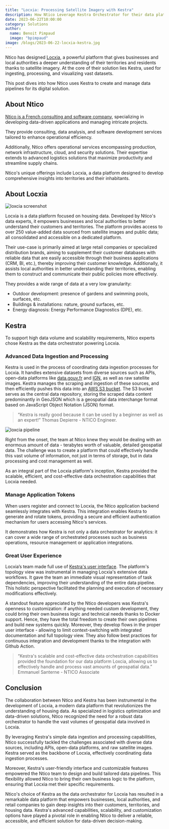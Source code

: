 ```yaml
---
title: "Locxia: Processing Satellite Imagery with Kestra"
description: How Ntico Leverage Kestra Orchestrator for their data platform Locxia.
date: 2023-06-22T10:00:00
category: Solutions
author:
  name: Benoit Pimpaud
  image: "bpimpaud"
image: /blogs/2023-06-22-locxia-kestra.jpg
---
```


Ntico has designed [Locxia](https://www.locxia.com/), a powerful platform that gives businesses and local authorities a deeper understanding of their territories and residents thanks to satellite imagery. At the core of their solution lies Kestra, used for ingesting, processing, and visualizing vast datasets. 

This post dives into how Ntico uses Kestra to create and manage data pipelines for its digital solution.


## About Ntico

[Ntico is a French consulting and software company](https://www.ntico.com/), specializing in developing data-driven applications and managing intricate projects. 

They provide consulting, data analysis, and software development services tailored to enhance operational efficiency. 

Additionally, Ntico offers operational services encompassing production, network infrastructure, cloud, and security solutions. Their expertise extends to advanced logistics solutions that maximize productivity and streamline supply chains.

Ntico's unique offerings include Locxia, a data platform designed to develop comprehensive insights into territories and their inhabitants.


## About Locxia

![loxcia screenshot](blogs/2023-06-22-locxia-kestra/locxia-screenshot.png)

Locxia is a data platform focused on housing data. Developed by Ntico's data experts, it empowers businesses and local authorities to better understand their customers and territories. The platform provides access to over 250 value-added data sourced from satellite images and public data; all consolidated and accessible on a dedicated platform.

Their use-case is primarily aimed at large retail companies or specialized distribution brands, aiming to supplement their customer databases with reliable data that are easily accessible through their business applications (CRM, BI, etc.), thereby improving their customer knowledge. Additionally, it assists local authorities in better understanding their territories, enabling them to construct and communicate their public policies more effectively.

They provides a wide range of data at a very low granularity:

* Outdoor development: presence of gardens and swimming pools, surfaces, etc.
* Buildings & installations: nature, ground surfaces, etc.
* Energy diagnosis: Energy Performance Diagnostics (DPE), etc.


## Kestra

To support high data volume and scalability requirements, Ntico experts chose Kestra as the data orchestrator powering Locxia.

### Advanced Data Ingestion and Processing

Kestra is used in the process of coordinating data ingestion processes for Locxia. It handles extensive datasets from diverse sources such as APIs, open-data platforms like [data.gouv.fr](https://www.data.gouv.fr/fr/) and [IGN](https://geoservices.ign.fr/), as well as raw satellite images. Kestra manages the scraping and ingestion of these sources, and then efficiently pushes this data into an [AWS S3 bucket](https://aws.amazon.com/s3/). The S3 bucket serves as the central data repository, storing the scraped data content predominantly in GeoJSON which is a geospatial data interchange format based on JavaScript Object Notation (JSON) format.

> “Kestra is really good because it can be used by a beginner as well as an expert!” Thomas Depierre - NTICO Engineer.

![loxcia pipeline](blogs/2023-06-22-locxia-kestra/post-locxia-pipeline.jpg)

Right from the onset, the team at Ntico knew they would be dealing with an enormous amount of data - terabytes worth of valuable, detailed geospatial data. The challenge was to create a platform that could effectively handle this vast volume of information, not just in terms of storage, but in data processing and cost management as well.

As an integral part of the Locxia platform's inception, Kestra provided the scalable, efficient, and cost-effective data orchestration capabilities that Locxia needed.

### Manage Application Tokens

When users register and connect to Locxia, the Ntico application backend seamlessly integrates with Kestra. This integration enables Kestra to generate and rotate tokens, providing a secure and efficient authentication mechanism for users accessing Ntico's services.

It demonstrates how Kestra is not only a data orchestrator for analytics: it can cover a wide range of orchestrated processes such as business operations, resource management or application integrations.


### Great User Experience

Locxia’s team made full use of [Kestra's user interface](https://kestra.io/docs/user-interface-guide). The platform's topology view was instrumental in managing Locxia's extensive data workflows. It gave the team an immediate visual representation of task dependencies, improving their understanding of the entire data pipeline. This holistic perspective facilitated the planning and execution of necessary modifications effectively.

A standout feature appreciated by the Ntico developers was Kestra's openness to customization: if anything needed custom development, they could bring their own business logic and technical needs thanks to Docker support. Hence, they have the total freedom to create their own pipelines and build new systems quickly.
Moreover, they develop flows in the proper user interface - allowing to limit context-switching with integrated documentation and full topology view. They also follow best practices for continuous integration and development thanks to the integration with Github Action.


> “Kestra's scalable and cost-effective data orchestration capabilities provided the foundation for our data platform Loxcia, allowing us to effectively handle and process vast amounts of geospatial data.” Emmanuel Santerne - NTICO Associate


## Conclusion

The collaboration between Ntico and Kestra has been instrumental in the development of Locxia, a modern data platform that revolutionizes the understanding of housing data. As specialized in logistics optimization and data-driven solutions, Ntico recognized the need for a robust data orchestrator to handle the vast volumes of geospatial data involved in Locxia.

By leveraging Kestra's simple data ingestion and processing capabilities, Ntico successfully tackled the challenges associated with diverse data sources, including APIs, open-data platforms, and raw satellite images. Kestra served as the backbone of Locxia, effectively coordinating data ingestion processes.

Moreover, Kestra's user-friendly interface and customizable features empowered the Ntico team to design and build tailored data pipelines. This flexibility allowed Ntico to bring their own business logic to the platform, ensuring that Locxia met their specific requirements.

Ntico's choice of Kestra as the data orchestrator for Locxia has resulted in a remarkable data platform that empowers businesses, local authorities, and retail companies to gain deep insights into their customers, territories, and housing data. Kestra's advanced capabilities, scalability, and customization options have played a pivotal role in enabling Ntico to deliver a reliable, accessible, and efficient solution for data-driven decision-making.
